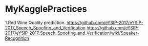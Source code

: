 # MyKagglePractices
1.Red Wine Quality prediction.
https://github.com/eYSIP-2017/eYSIP-2017_Speech_Spoofing_and_Verification
https://github.com/eYSIP-2017/eYSIP-2017_Speech_Spoofing_and_Verification/wiki/Speaker-Recognition
